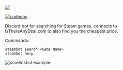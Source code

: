 <img src="http:///kitari.ddns.net/teamcity/app/rest/builds/buildType:(id:SteambotNode_Build)/statusIcon"/> 

[![codecov](https://codecov.io/gh/mikeporterdev/steambot-node/branch/master/graph/badge.svg)](https://codecov.io/gh/mikeporterdev/steambot-node)

Discord bot for searching for Steam games, connects to IsThereAnyDeal.com to also find you 
the cheapest price.

Commands:

```
steambot search <Game Name>
steambot help
```

![screenshot example](https://i.imgur.com/q84P4wi.png)
